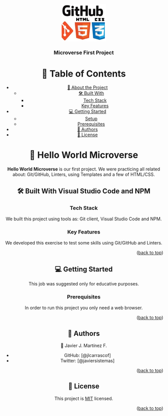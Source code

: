 <a name="readme-top"></a>


<div align="center">
  <div align="center">
  <img src="logo.png" alt="logo" width="140" height="auto" />
  <br/>
  <h3><b>Microverse First Project</b></h3>

</div>

# 📗 Table of Contents

- [📖 About the Project](#about-project)
  - [🛠 Built With](#built-with)
    - [Tech Stack](#tech-stack)
    - [Key Features](#key-features)
- [💻 Getting Started](#getting-started)
  - [Setup](#setup)
  - [Prerequisites](#prerequisites)
- [👥 Authors](#authors)
- [📝 License](#license)

# 📖 Hello World Microverse <a name="about-project"></a>

**Hello World Microverse** is our first project. We were practicing all related about: Git/GitHub, Linters, using Templates and a few of HTML/CSS.

## 🛠 Built With Visual Studio Code and NPM<a name="built-with"></a>

### Tech Stack <a name="tech-stack"></a>

We built this project using tools as: Git client, Visual Studio Code and NPM.

### Key Features <a name="key-features"></a>

We developed this exercise to test some skills using Git/GitHub and Linters.


<p align="right">(<a href="#readme-top">back to top</a>)</p>

## 💻 Getting Started <a name="getting-started"></a>

This job was suggested only for educative purposes.

### Prerequisites

In order to run this project you only need a web browser. 

<p align="right">(<a href="#readme-top">back to top</a>)</p>

## 👥 Authors <a name="authors"></a>

👤 Javier J. Martínez F.

- GitHub: [@jlcarrascof]
- Twitter: [@javiersistemas]

<p align="right">(<a href="#readme-top">back to top</a>)</p>

## 📝 License <a name="license"></a>

This project is [MIT](./LICENSE.md) licensed.

<p align="right">(<a href="#readme-top">back to top</a>)</p>